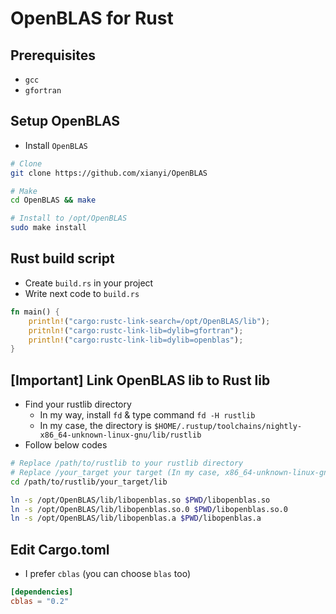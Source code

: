 # OpenBLAS for Rust

## Prerequisites

* `gcc`
* `gfortran`

## Setup OpenBLAS

* Install `OpenBLAS`

```sh
# Clone
git clone https://github.com/xianyi/OpenBLAS

# Make
cd OpenBLAS && make

# Install to /opt/OpenBLAS
sudo make install
```

## Rust build script

* Create `build.rs` in your project
* Write next code to `build.rs`

```rust
fn main() {
    println!("cargo:rustc-link-search=/opt/OpenBLAS/lib");
    pritnln!("cargo:rustc-link-lib=dylib=gfortran");
    println!("cargo:rustc-link-lib=dylib=openblas");
}
```

## **[Important]** Link OpenBLAS lib to Rust lib

* Find your rustlib directory
    * In my way, install `fd` & type command `fd -H rustlib`
    * In my case, the directory is `$HOME/.rustup/toolchains/nightly-x86_64-unknown-linux-gnu/lib/rustlib`
* Follow below codes

```sh
# Replace /path/to/rustlib to your rustlib directory
# Replace /your_target your target (In my case, x86_64-unknown-linux-gnu)
cd /path/to/rustlib/your_target/lib

ln -s /opt/OpenBLAS/lib/libopenblas.so $PWD/libopenblas.so
ln -s /opt/OpenBLAS/lib/libopenblas.so.0 $PWD/libopenblas.so.0
ln -s /opt/OpenBLAS/lib/libopenblas.a $PWD/libopenblas.a
```

## Edit Cargo.toml

* I prefer `cblas` (you can choose `blas` too)

```toml
[dependencies]
cblas = "0.2"
```
